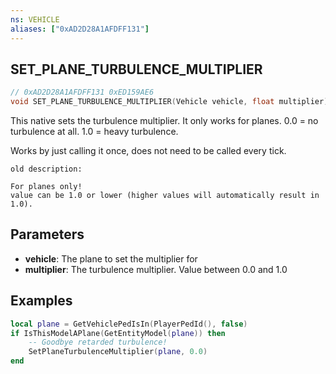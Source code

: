 ```yaml
---
ns: VEHICLE
aliases: ["0xAD2D28A1AFDFF131"]
---
```

## SET_PLANE_TURBULENCE_MULTIPLIER

```c
// 0xAD2D28A1AFDFF131 0xED159AE6
void SET_PLANE_TURBULENCE_MULTIPLIER(Vehicle vehicle, float multiplier);
```

This native sets the turbulence multiplier. It only works for planes.
0.0 = no turbulence at all.
1.0 = heavy turbulence.

Works by just calling it once, does not need to be called every tick.

```
old description:

For planes only!  
value can be 1.0 or lower (higher values will automatically result in 1.0).  
```

## Parameters
* **vehicle**: The plane to set the multiplier for
* **multiplier**: The turbulence multiplier. Value between 0.0 and 1.0

## Examples
```lua
local plane = GetVehiclePedIsIn(PlayerPedId(), false)
if IsThisModelAPlane(GetEntityModel(plane)) then
    -- Goodbye retarded turbulence!
    SetPlaneTurbulenceMultiplier(plane, 0.0)
end
```
